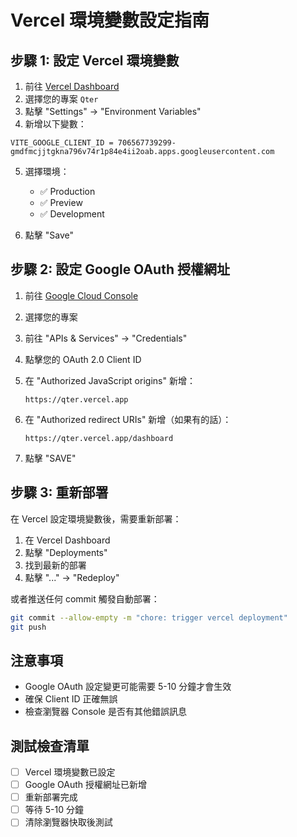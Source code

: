 # Vercel 環境變數設定指南

## 步驟 1: 設定 Vercel 環境變數

1. 前往 [Vercel Dashboard](https://vercel.com/dashboard)
2. 選擇您的專案 `Qter`
3. 點擊 "Settings" → "Environment Variables"
4. 新增以下變數：

```
VITE_GOOGLE_CLIENT_ID = 706567739299-gmdfmcjjtgkna796v74r1p84e4ii2oab.apps.googleusercontent.com
```

5. 選擇環境：
   - ✅ Production
   - ✅ Preview
   - ✅ Development

6. 點擊 "Save"

## 步驟 2: 設定 Google OAuth 授權網址

1. 前往 [Google Cloud Console](https://console.cloud.google.com/)
2. 選擇您的專案
3. 前往 "APIs & Services" → "Credentials"
4. 點擊您的 OAuth 2.0 Client ID
5. 在 "Authorized JavaScript origins" 新增：
   ```
   https://qter.vercel.app
   ```

6. 在 "Authorized redirect URIs" 新增（如果有的話）：
   ```
   https://qter.vercel.app/dashboard
   ```

7. 點擊 "SAVE"

## 步驟 3: 重新部署

在 Vercel 設定環境變數後，需要重新部署：

1. 在 Vercel Dashboard
2. 點擊 "Deployments"
3. 找到最新的部署
4. 點擊 "..." → "Redeploy"

或者推送任何 commit 觸發自動部署：
```bash
git commit --allow-empty -m "chore: trigger vercel deployment"
git push
```

## 注意事項

- Google OAuth 設定變更可能需要 5-10 分鐘才會生效
- 確保 Client ID 正確無誤
- 檢查瀏覽器 Console 是否有其他錯誤訊息

## 測試檢查清單

- [ ] Vercel 環境變數已設定
- [ ] Google OAuth 授權網址已新增
- [ ] 重新部署完成
- [ ] 等待 5-10 分鐘
- [ ] 清除瀏覽器快取後測試
